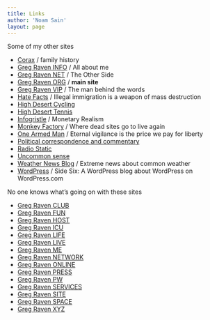 ```yaml
---
title: Links
author: 'Noam Sain'
layout: page
---
```


Some of my other sites

- [Corax](https://www.corax.org/) / family history
- [Greg Raven INFO](https://www.gregraven.info/) / All about me
- [Greg Raven NET](https://www.gregraven.net/) / The Other Side
- [Greg Raven ORG](https://www.gregraven.org/) / **main site**
- [Greg Raven VIP](https://www.gregraven.vip) / The man behind the words
- [Hate Facts](https://www.hatefacts.com/) / Illegal immigration is a weapon of mass destruction
- [High Desert Cycling](https://www.hdcycling.org/)
- [High Desert Tennis](https://www.hdtennis.com/)
- [Infogristle](https://www.infogristle.com/) / Monetary Realism
- [Monkey Factory](https://www.monkey-factory.com/) / Where dead sites go to live again
- [One Armed Man](https://www.one-armed-man.com/) / Eternal vigilance is the price we pay for liberty
- [Political correspondence and commentary](https://www.gregraven.us/)
- [Radio Static](https://www.greg-raven.com)
- [Uncommon sense](https://www.gregraven.website)
- [Weather News Blog](https://weathernewsblog.wordpress.com/) / Extreme news about common weather
- [WordPress](https://gregraven.wordpress.com/) / Side Six: A WordPress blog about WordPress on WordPress.com

No one knows what’s going on with these sites

- [Greg Raven CLUB](https://www.gregraven.vip/)
- [Greg Raven FUN](https://www.gregraven.vip/)
- [Greg Raven HOST](https://www.gregraven.vip/)
- [Greg Raven ICU](https://www.gregraven.vip/)
- [Greg Raven LIFE](https://www.gregraven.vip/)
- [Greg Raven LIVE](https://www.gregraven.vip/)
- [Greg Raven ME](https://www.gregraven.vip/)
- [Greg Raven NETWORK](https://www.gregraven.vip/)
- [Greg Raven ONLINE](https://www.gregraven.vip/)
- [Greg Raven PRESS](https://www.gregraven.vip/)
- [Greg Raven PW](https://www.gregraven.vip/)
- [Greg Raven SERVICES](https://www.gregraven.vip/)
- [Greg Raven SITE](https://www.gregraven.vip/)
- [Greg Raven SPACE](https://www.gregraven.vip/)
- [Greg Raven XYZ](https://www.gregraven.vip/)
